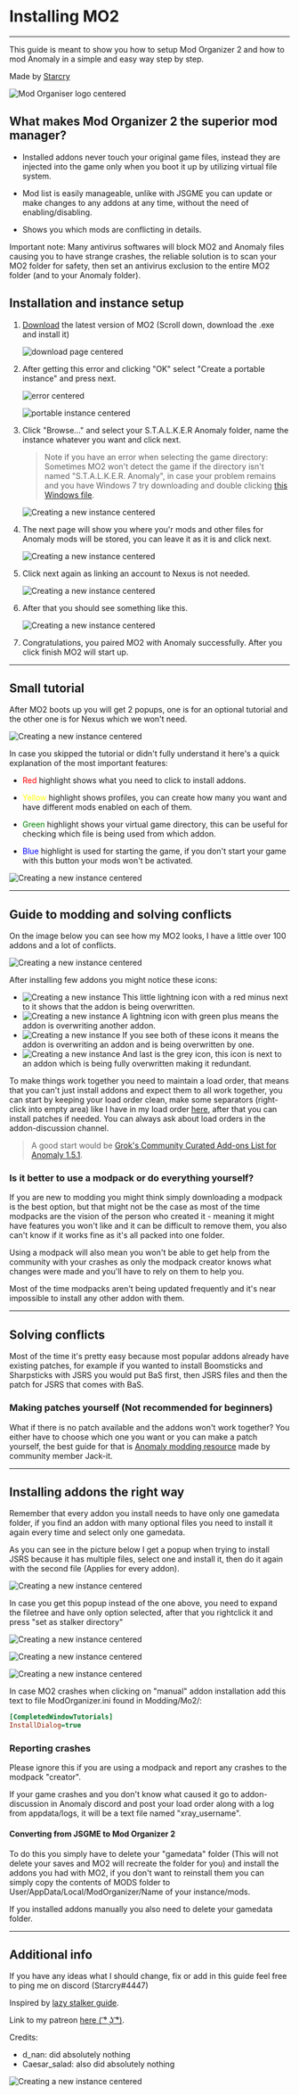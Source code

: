 # Installing MO2

___

This guide is meant to show you how to setup Mod Organizer 2 and how to mod Anomaly in a simple and easy way step by step.

Made by [Starcry](https://www.blogger.com/profile/07678551170854762591)

![Mod Organiser logo centered](mo2-images/mo2anomaly.png)

## What makes Mod Organizer 2 the superior mod manager?

- Installed addons never touch your original game files, instead they are injected into the game only when you boot it up by utilizing virtual file system.

- Mod list is easily manageable, unlike with JSGME you can update or make changes to any addons at any time, without the need of enabling/disabling.

- Shows you which mods are conflicting in details.

Important note: Many antivirus softwares will block MO2 and Anomaly files causing you to have strange crashes, the reliable solution is to scan your MO2 folder for safety, then set an antivirus exclusion to the entire MO2 folder (and to your Anomaly folder).

## Installation and instance setup

1. [Download](https://github.com/Modorganizer2/modorganizer/releases) the latest version of MO2
(Scroll down, download the .exe and install it)

    ![download page centered](mo2-images/0.png)

2. After getting this error and clicking "OK" select "Create a portable instance" and press next.

    ![error centered](mo2-images/error.png)

    ![portable instance centered](mo2-images/portable.png)

3. Click "Browse..." and select your S.T.A.L.K.E.R Anomaly folder, name the instance whatever you want and click next.

    > Note if you have an error when selecting the game directory:
    Sometimes MO2 won't detect the game if the directory isn't named "S.T.A.L.K.E.R. Anomaly", in case your problem remains and you have Windows 7 try downloading and double clicking [this Windows file](https://www.microsoft.com/en-us/download/details.aspx?id=47442).

    ![Creating a new instance centered](mo2-images/newinstance.png)

4. The next page will show you where you'r mods and other files for Anomaly mods will be stored, you can leave it as it is and click next.

    ![Creating a new instance centered](mo2-images/1.png)

5. Click next again as linking an account to Nexus is not needed.

    ![Creating a new instance centered](mo2-images/2.png)

6. After that you should see something like this.

    ![Creating a new instance centered](mo2-images/3.png)

7. Congratulations, you paired MO2 with Anomaly successfully.
After you click finish MO2 will start up.

___

## Small tutorial

After MO2 boots up you will get 2 popups, one is for an optional tutorial and the other one is for Nexus which we won't need.

![Creating a new instance centered](mo2-images/4.png)

In case you skipped the tutorial or didn't fully understand it here's a quick explanation of the most important features:

- <text style="color: red">Red</text> highlight shows what you need to click to install addons.

- <text style="color: yellow">Yellow</text> highlight shows profiles, you can create how many you want and have different mods enabled on each of them.

- <text style="color: green">Green</text> highlight shows your virtual game directory, this can be useful for checking which file is being used from which addon.

- <text style="color: blue">Blue</text> highlight is used for starting the game, if you don't start your game with this button your mods won't be activated.

![Creating a new instance centered](mo2-images/5.png)

___

## Guide to modding and solving conflicts

On the image below you can see how my MO2 looks, I have a little over 100 addons and a lot of conflicts.

![Creating a new instance centered](mo2-images/6.png)

After installing few addons you might notice these icons:

- ![Creating a new instance](mo2-images/7.png) This little lightning icon with a red minus next to it shows that the addon is being overwritten.
- ![Creating a new instance](mo2-images/8.png) A lightning icon with green plus means the addon is overwriting another addon.
- ![Creating a new instance](mo2-images/9.png) If you see both of these icons it means the addon is overwriting an addon and is being overwritten by one.
- ![Creating a new instance](mo2-images/10.png) And last is the grey icon, this icon is next to an addon which is being fully overwritten making it redundant.

To make things work together you need to maintain a load order, that means that you can't just install addons and expect them to all work together, you can start by keeping your load order clean, make some separators (right-click into empty area) like I have in my load order [here](https://imgur.com/a/6d29UzT), after that you can install patches if needed. You can always ask about load orders in the addon-discussion channel.

> A good start would be [Grok's Community Curated Add-ons List for Anomaly 1.5.1](https://www.moddb.com/mods/stalker-anomaly/addons/groks-anomaly-community-curated-add-ons-list).

### Is it better to use a modpack or do everything yourself?

If you are new to modding you might think simply downloading a modpack is the best option, but that might not be the case as most of the time modpacks are the vision of the person who created it - meaning it might have features you won't like and it can be difficult to remove them, you also can't know if it works fine as it's all packed into one folder.

Using a modpack will also mean you won't be able to get help from the community with your crashes as only the modpack creator knows what changes were made and you'll have to rely on them to help you.

Most of the time modpacks aren't being updated frequently and it's near impossible to install any other addon with them.

___

## Solving conflicts

Most of the time it's pretty easy because most popular addons already have existing patches, for example if you wanted to install Boomsticks and Sharpsticks with JSRS you would put BaS first, then JSRS files and then the patch for JSRS that comes with BaS.

### Making patches yourself (Not recommended for beginners)

What if there is no patch available and the addons won't work together? You either have to choose which one you want or you can make a patch yourself, the best guide for that is [Anomaly modding resource](https://www.moddb.com/mods/stalker-anomaly/addons/anomaly-modding-resource-compatibility-patching) made by community member Jack-it.

___

## Installing addons the right way

Remember that every addon you install needs to have only one gamedata folder, if you find an addon with many optional files you need to install it again every time and select only one gamedata.

As you can see in the picture below I get a popup when trying to install JSRS because it has multiple files, select one and install it, then do it again with the second file (Applies for every addon).

![Creating a new instance centered](mo2-images/11.png)

In case you get this popup instead of the one above, you need to expand the filetree and have only option selected, after that you rightclick it and press "set as stalker directory"

![Creating a new instance centered](mo2-images/12.png)

![Creating a new instance centered](mo2-images/13.png)

![Creating a new instance centered](mo2-images/14.png)

In case MO2 crashes when clicking on "manual" addon installation add this text to file ModOrganizer.ini found in Modding/Mo2/:

```ini
[CompletedWindowTutorials]
InstallDialog=true
```

### Reporting crashes

Please ignore this if you are using a modpack and report any crashes to the modpack "creator".

If your game crashes and you don't know what caused it go to addon-discussion in Anomaly discord and post your load order along with a log from appdata/logs, it will be a text file named "xray_username".

#### Converting from JSGME to Mod Organizer 2

To do this you simply have to delete your "gamedata" folder (This will not delete your saves and MO2 will recreate the folder for you) and install the addons you had with MO2, if you don't want to reinstall them you can simply copy the contents of MODS folder to User/AppData/Local/ModOrganizer/Name of your instance/mods.

If you installed addons manually you also need to delete your gamedata folder.

___

## Additional info

If you have any ideas what I should change, fix or add in this guide feel free to ping me on discord (Starcry#4447)

Inspired by [lazy stalker guide](https://lazystalker.blogspot.com/2020/11/mod-organizer-2-stalker-anomaly-addons.html).

Link to my patreon [here ( ͡° ͜ʖ ͡°)](https://cdn.discordapp.com/attachments/831306141904404491/833351054707654706/provak.png).

Credits:

- d_nan: did absolutely nothing
- Caesar_salad: also did absolutely nothing

![Creating a new instance centered](mo2-images/fuckjsgme3.png)
